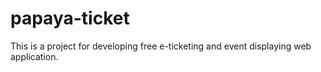 # papaya-ticket
This is a project for developing free e-ticketing and event displaying web application.
